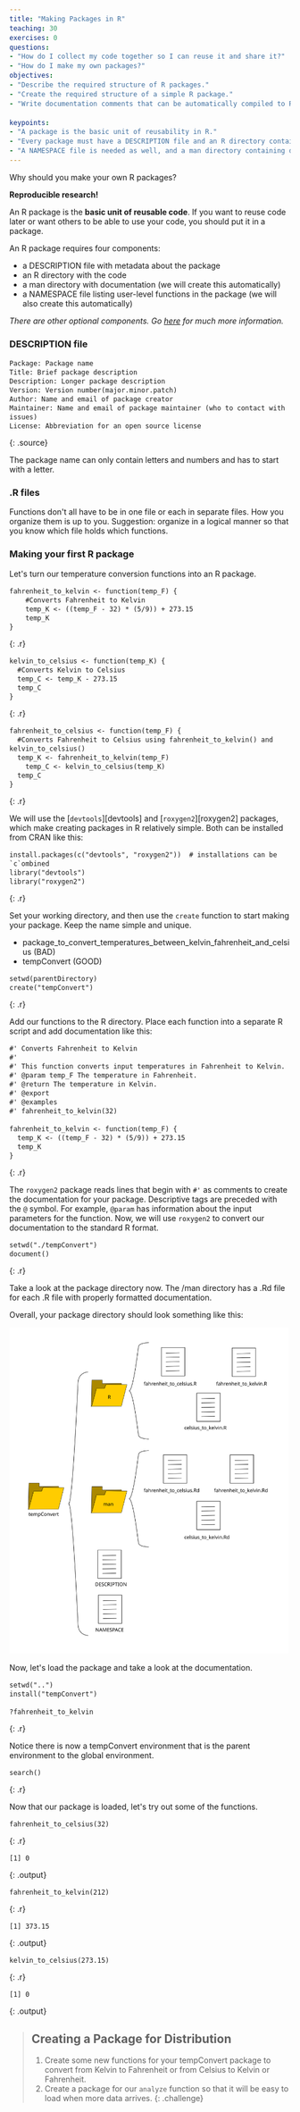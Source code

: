 ```yaml
---
title: "Making Packages in R"
teaching: 30
exercises: 0
questions:
- "How do I collect my code together so I can reuse it and share it?"
- "How do I make my own packages?"
objectives:
- "Describe the required structure of R packages."
- "Create the required structure of a simple R package."
- "Write documentation comments that can be automatically compiled to R's native help and documentation format."

keypoints:
- "A package is the basic unit of reusability in R."
- "Every package must have a DESCRIPTION file and an R directory containing code. These are created by us."
- "A NAMESPACE file is needed as well, and a man directory containing documentation, but both can be autogenerated."
---
```




Why should you make your own R packages?

**Reproducible research!**

An R package is the **basic unit of reusable code**.
If you want to reuse code later or want others to be able to use your code, you should put it in a package.

An R package requires four components:

*   a DESCRIPTION file with metadata about the package
*   an R directory with the code
*   a man directory with documentation (we will create this automatically)
*   a NAMESPACE file listing user-level functions in the package (we will also create this automatically)

*There are other optional components. Go [here][r-package-basics] for much more information.*

[r-package-basics]: http://adv-r.had.co.nz/Package-basics.html

### DESCRIPTION file

~~~
Package: Package name
Title: Brief package description
Description: Longer package description
Version: Version number(major.minor.patch)
Author: Name and email of package creator
Maintainer: Name and email of package maintainer (who to contact with issues)
License: Abbreviation for an open source license
~~~
{: .source}

The package name can only contain letters and numbers and has to start with a letter.

### .R files

Functions don't all have to be in one file or each in separate files.
How you organize them is up to you.
Suggestion: organize in a logical manner so that you know which file holds which functions.

### Making your first R package

Let's turn our temperature conversion functions into an R package.


~~~
fahrenheit_to_kelvin <- function(temp_F) {
    #Converts Fahrenheit to Kelvin
    temp_K <- ((temp_F - 32) * (5/9)) + 273.15
    temp_K
}
~~~
{: .r}


~~~
kelvin_to_celsius <- function(temp_K) {
  #Converts Kelvin to Celsius
  temp_C <- temp_K - 273.15
  temp_C
}
~~~
{: .r}


~~~
fahrenheit_to_celsius <- function(temp_F) {
  #Converts Fahrenheit to Celsius using fahrenheit_to_kelvin() and kelvin_to_celsius()
  temp_K <- fahrenheit_to_kelvin(temp_F)
	temp_C <- kelvin_to_celsius(temp_K)
  temp_C
}
~~~
{: .r}

We will use the [`devtools`][devtools] and [`roxygen2`][roxygen2] packages, which make creating packages in R relatively simple. Both can be installed from CRAN like this:


~~~
install.packages(c("devtools", "roxygen2"))  # installations can be `c`ombined
library("devtools")
library("roxygen2")
~~~
{: .r}

Set your working directory, and then use the `create` function to start making your package.
Keep the name simple and unique.
  - package_to_convert_temperatures_between_kelvin_fahrenheit_and_celsius (BAD)
  - tempConvert (GOOD)


~~~
setwd(parentDirectory)
create("tempConvert")
~~~
{: .r}

Add our functions to the R directory.
Place each function into a separate R script and add documentation like this:


~~~
#' Converts Fahrenheit to Kelvin
#'
#' This function converts input temperatures in Fahrenheit to Kelvin.
#' @param temp_F The temperature in Fahrenheit.
#' @return The temperature in Kelvin.
#' @export
#' @examples
#' fahrenheit_to_kelvin(32)

fahrenheit_to_kelvin <- function(temp_F) {
  temp_K <- ((temp_F - 32) * (5/9)) + 273.15
  temp_K
}
~~~
{: .r}

The `roxygen2` package reads lines that begin with `#'` as comments to create the documentation for your package.
Descriptive tags are preceded with the `@` symbol. For example, `@param` has information about the input parameters for the function.
Now, we will use `roxygen2` to convert our documentation to the standard R format.


~~~
setwd("./tempConvert")
document()
~~~
{: .r}

Take a look at the package directory now.
The /man directory has a .Rd file for each .R file with properly formatted documentation.

Overall, your package directory should look something like this:

<img src="../fig/R-package-structure.svg" alt="R Package Structure" width="500" />

Now, let's load the package and take a look at the documentation.


~~~
setwd("..")
install("tempConvert")

?fahrenheit_to_kelvin
~~~
{: .r}

Notice there is now a tempConvert environment that is the parent environment to the global environment.


~~~
search()
~~~
{: .r}

Now that our package is loaded, let's try out some of the functions.


~~~
fahrenheit_to_celsius(32)
~~~
{: .r}



~~~
[1] 0
~~~
{: .output}



~~~
fahrenheit_to_kelvin(212)
~~~
{: .r}



~~~
[1] 373.15
~~~
{: .output}



~~~
kelvin_to_celsius(273.15)
~~~
{: .r}



~~~
[1] 0
~~~
{: .output}

> ## Creating a Package for Distribution
>
> 1. Create some new functions for your tempConvert package to convert from Kelvin to Fahrenheit or from Celsius to Kelvin or Fahrenheit.
> 2. Create a package for our `analyze` function so that it will be easy to load when more data arrives.
{: .challenge}
